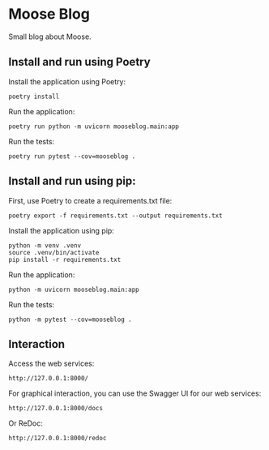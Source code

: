 # Moose Blog

Small blog about Moose.

## Install and run using Poetry
Install the application using Poetry:
```
poetry install
```
Run the application:
```
poetry run python -m uvicorn mooseblog.main:app
```
Run the tests:
```
poetry run pytest --cov=mooseblog .
```
## Install and run using pip:
First, use Poetry to create a requirements.txt file:
```
poetry export -f requirements.txt --output requirements.txt
```
Install the application using pip:
```
python -m venv .venv
source .venv/bin/activate
pip install -r requirements.txt
```
Run the application:
```
python -m uvicorn mooseblog.main:app
```
Run the tests:
```
python -m pytest --cov=mooseblog .
```
## Interaction
Access the web services:
```
http://127.0.0.1:8000/
```
For graphical interaction, you can use the Swagger UI for our web services:
```
http://127.0.0.1:8000/docs
```
Or ReDoc:
```
http://127.0.0.1:8000/redoc
```

